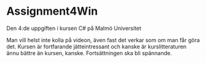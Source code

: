 # Assignment4Win
Den 4:de uppgiften i kursen C# på Malmö Universitet

Man vill helst inte kolla på videon, även fast det verkar som om man får göra det. Kursen är fortfarande jätteintressant och kanske
är kurslitteraturen ännu bättre än kursen, kanske. Fortsättningen ska bli spännande.
